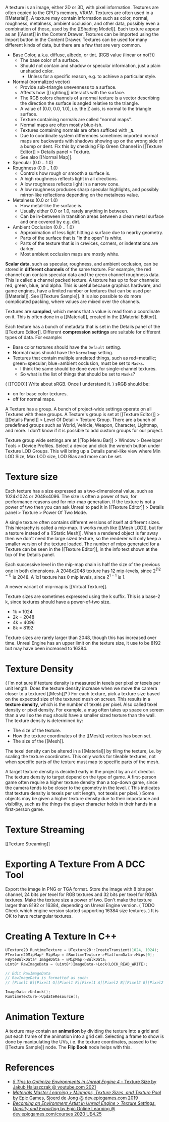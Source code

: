 A texture is an image, either 2D or 3D, with pixel information.
Textures are often copied to the GPU's memory, VRAM.
Textures are often used in a [[Material]].
A texture may contain information such as color, normal, roughness, metalness, ambient occlusion, and other data, possibly even a combination of those, used by the [[Shading Model]].
Each texture appear as an [[Asset]] in the Content Drawer.
Textures can be imported using the Import button in the Content Drawer.
Textures can be used for many different kinds of data, but there are a few that are very common.

- Base Color, a.k.a. diffuse, albedo, or tint. (RGB value (linear or not?))
    - The base color of a surface.
    - Should not contain and shadow or specular information, just a plain unshaded color.
	    - Unless for a specific reason, e.g. to achieve a particular style.
- Normal (normalized vector)
    - Provide sub-triangle unevenness to a surface.
    - Affects how [[Lighting]] interacts with the surface.
    - The RGB colors channels of a normal texture is a vector describing the direction the surface is angled relative to the triangle.
    - A value of (0.0, 0.0, 1.0), i.e. the Z axis, is normal to the triangle surface.
    - Texture containing normals are called "normal maps".
    - Normal maps are often mostly blue-ish.
    - Textures containing normals are often sufficed with `_N`.
    - Due to coordinate system differences sometimes imported normal maps are backwards with shadows showing up on the wrong side of a bump or dent. Fix this by checking Flip Green Channel in [[Texture Editor]] > Details panel > Texture.
    - See also [[Normal Map]].
- Specular (0.0 .. 1.0)
- Roughness (0.0 .. 1.0)
	- Controls how rough or smooth a surface is.
	- A high roughness reflects light in all directions.
	- A low roughness reflects light in a narrow cone.
	- A low roughness produces sharp specular highlights, and possibly mirror-like reflections depending on the metalness value.
- Metalness (0.0 or 1.0)
	- How metal-like the surface is.
	- Usually either 0.0 or 1.0, rarely anything in between.
	- Can be in-between in transition areas between a clean metal surface and one covered by e.g. dirt.
- Ambient Occlusion (0.0 .. 1.0)
	- Approximation of less light hitting a surface due to nearby geometry.
	- Parts of the surface that is "in the open" is white.
	- Parts of the texture that is in crevices, corners, or indentations are darker.
	- Most ambient occlusion maps are mostly white.

**Scalar data**, such as specular, roughness, and ambient occlusion, can be stored in **different channels** of the same texture.
For example,  the red channel can contain specular data and the green channel roughness data.
This is called a channel packed texture.
A texture has up to four channels: red, green, blue, and alpha.
This is useful because graphics hardware, and game engines, have a limited number or textures that can be used per [[Material]].
See [[Texture Sample]].
It is also possible to do more complicated packing, where values are mixed over the channels.

Textures are **sampled**, which means that a value is read from a coordinate on it.
This is often done in a [[Material]], created in the [[Material Editor]].

Each texture has a bunch of metadata that is set in the Details panel of the [[Texture Editor]].
Different **compression settings** are suitable for different types of data.
For example:
- Base color textures should have the `Default` setting.
- Normal maps should have the `Normalmap` setting.
- Textures that contain multiple unrelated things, such as red=metallic; green=specular; blue=ambient occlusion, must be set to `Masks`.
	- I think the same should be done even for single-channel textures.
	- So what is the list of things that should be set to `Masks`?


(
[[TODO]] Write about sRGB. Once I understand it.
)
sRGB should be:
- on for base color textures.
- off for normal maps.

A Texture has a group.
A bunch of project-wide settings operate on all Textures with these groups.
A Texture's group is set at [[Texture Editor]] > [[Details Panel]] > Level Of Detail > Texture Group.
There are a bunch of predefined groups such as World, Vehicle, Weapon, Character, Lightmap, and more.
I don't know if it is possible to add custom groups for our project.

Texture group wide settings are at [[Top Menu Bar]] > Window > Developer Tools > Device Profiles.
Select a device and click the wrench button under Texture LOD Groups.
This will bring up a Details panel-like view where Min LOD Size, Max LOD size, LOD Bias and more can be set.


# Texture size

Each texture has a size expressed as a two-dimensional value, such as 1024x1024 or 2048x4096.
The size is often a power of two, for performance reasons and for mip-map generation.
If the texture is not a power of two then you can ask Unreal to pad it in [[Texture Editor]] > Details panel > Texture > Power Of Two Mode.

A single texture often contains different versions of itself at different sizes.
This hierarchy is called a mip-map.
It works much like [[Mesh LOD]], but for a texture instead of a [[Static Mesh]].
When a rendered object is far away then we don't need the large sized texture, so the renderer will only keep a smaller version of the texture loaded.
The number of mips generated for a Texture can be seen in the [[Texture Editor]], in the info text shown at the top of the Details panel.

Each successive level in the mip-map chain is half the size of the previous one in both dimensions.
A 2048x2048 texture has 12 mip-levels, since $2^{(12-1)}$ is 2048.
A 1x1 texture has 0 mip levels, since $2^{1-1}$ is 1.

A newer variant of mip-map is [[Virtual Texture]].

Texture sizes are sometimes expressed using the k suffix.
This is a base-2 k, since textures should have a power-of-two size.
- 1k = 1024
- 2k = 2048
- 4k = 4096
- 8k = 8192

Texture sizes are rarely larger than 2048, though this has increased over time.
Unreal Engine has an upper limit on the texture size, it use to be 8192 but may have been increased to 16384.

# Texture Density

(
I'm not sure if texture density is measured in texels per pixel or texels per unit length.
Does the texture density increase when we move the camera closer to a textured [[Mesh]]?
)
For each texture, pick a texture size based on the expected size of the textured mesh on screen.
This results in a **texture density**, which is the number of texels per pixel.
Also called texel density or pixel density.
For example, a mug often takes up space on screen than a wall so the mug should have a smaller sized texture than the wall.
The texture density is determined by:
- The size of the texture.
- How the texture coordinates of the [[Mesh]] vertices has been set.
- The size of the [[Mesh]].

The texel density can be altered in a [[Material]] by tiling the texture,
i.e. by scaling the texture coordinates.
This only works for tileable textures, not when specific parts of the texture must map to specific parts of the mesh.

A target texture density is decided early in the project by an art director.
The texture density to target depend on the type of game.
A first-person game often require a higher texture density than a top-down game,
since the camera tends to be closer to the geometry in the level.
(
This indicates that texture density is texels per unit length, not texels per pixel.
)
Some objects may be given a higher texture density due to their importance and visibility,
such as the things the player character holds in their hands in a first-person game.

 
# Texture Streaming

[[Texture Streaming]]


# Exporting A Texture From A DCC Tool

Export the image in PNG or TGA format.
Store the image with 8 bits per channel, 24 bits per texel for RGB textures and 32 bits per texel for RGBA textures.
Make the texture size a power of two.
Don't make the texture larger than 8192 or 16384, depending on Unreal Engine version.
(
TODO Check which engine version started supporting 16384 size textures.
)
It is OK to have rectangular textures.

# Creating A Texture In C++

```cpp
UTexture2D RuntimeTexture = UTexture2D::CreateTransient(1024, 1024);
FTexture2DMipMap* MipMap = &RuntimeTexture->PlatformData->Mips[0];
FByteBulkData* ImageData = &MipMap->BulkData;
uint8* RawImageData = (uint8*)ImageData->Lock(LOCK_READ_WRITE);

// Edit RawImageData
// RawImageData is formatted as such:
// [Pixel1 B][Pixel1 G][Pixel1 R][Pixel1 A][Pixel2 B][Pixel2 G][Pixel2 R][Pixel2 A] …

ImageData->Unlock();
RuntimeTexture->UpdateResource();
```


# Animation Texture

A texture may contain an **animation** by dividing the texture into a grid and put each frame of the animation into a grid cell.
Selecting a frame to show is done by manipulating the UVs, i.e. the texture coordinates, passed to the [[Texture Sample]] node.
The **Flip Book** node helps with this.


# References

- [_5 Tips to Optimize Environments in Unreal Engine 4_ - Texture Size by Jakub Haluszczak @ youtube.com 2021](https://youtu.be/gZkKcaF4Ifk?t=386)
- [_Materials Master Learning_ > _Mipmaps, Texture Sizes, and Texture Pool_ by Epic Games, Sjoerd de Jong @ dev.epicgames.com 2019](https://dev.epicgames.com/community/learning/courses/2dy/unreal-engine-materials-master-learning/1Yno/unreal-engine-mipmaps-texture-sizes-and-texture-pool)
- [_Becoming an Environment Artist in Unreal Engine_ > _Texture Settings, Density and Exporting_ by Epic Online Learning @ dev.epicgames.com/courses 2020 UE4.25](https://dev.epicgames.com/community/learning/courses/Gm/becoming-an-environment-artist-in-unreal-engine/Zaw/unreal-engine-texture-settings-density-and-exporting)

